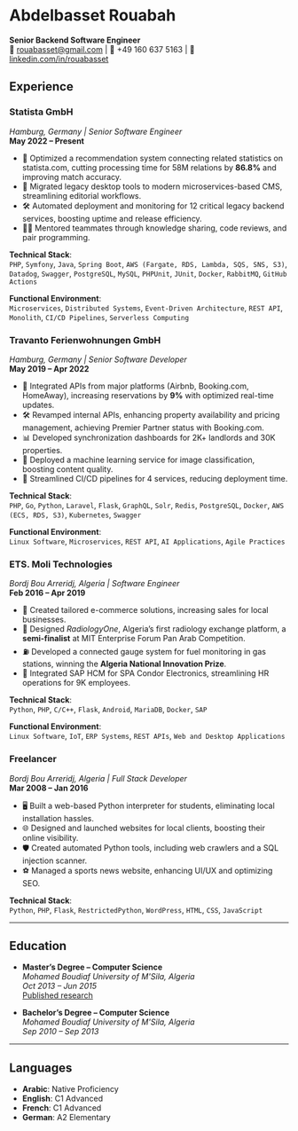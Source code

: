 # Abdelbasset Rouabah

**Senior Backend Software Engineer**  
📧 [rouabasset@gmail.com](mailto:rouabasset@gmail.com) | 📱 +49 160 637 5163  | 🔗 [linkedin.com/in/rouabasset](https://de.linkedin.com/in/rouabasset)  


## Experience


### **Statista GmbH**
*Hamburg, Germany | Senior Software Engineer*  
**May 2022 – Present**  
- 🚀 Optimized a recommendation system connecting related statistics on statista.com, cutting processing time for 58M relations by **86.8%** and improving match accuracy.
- 🔄 Migrated legacy desktop tools to modern microservices-based CMS, streamlining editorial workflows.
- 🛠️ Automated deployment and monitoring for 12 critical legacy backend services, boosting uptime and release efficiency.
- 👩‍🏫 Mentored teammates through knowledge sharing, code reviews, and pair programming.

**Technical Stack**:  
`PHP`, `Symfony`, `Java`, `Spring Boot`, `AWS (Fargate, RDS, Lambda, SQS, SNS, S3)`, `Datadog`, `Swagger`, `PostgreSQL`, `MySQL`, `PHPUnit`, `JUnit`, `Docker`, `RabbitMQ`, `GitHub Actions`  

**Functional Environment**:  
`Microservices`, `Distributed Systems`, `Event-Driven Architecture`, `REST API`, `Monolith`, `CI/CD Pipelines`, `Serverless Computing`  


### **Travanto Ferienwohnungen GmbH**
*Hamburg, Germany | Senior Software Developer*  
**May 2019 – Apr 2022**  
- 🔗 Integrated APIs from major platforms (Airbnb, Booking.com, HomeAway), increasing reservations by **9%** with optimized real-time updates.
- 🛠️ Revamped internal APIs, enhancing property availability and pricing management, achieving Premier Partner status with Booking.com.
- 📊 Developed synchronization dashboards for 2K+ landlords and 30K properties.
- 🤖 Deployed a machine learning service for image classification, boosting content quality.
- 🚀 Streamlined CI/CD pipelines for 4 services, reducing deployment time.

**Technical Stack**:  
`PHP`, `Go`, `Python`, `Laravel`, `Flask`, `GraphQL`, `Solr`, `Redis`, `PostgreSQL`, `Docker`, `AWS (ECS, RDS, S3)`, `Kubernetes`, `Swagger`  

**Functional Environment**:  
`Linux Software`, `Microservices`, `REST API`, `AI Applications`, `Agile Practices`  


### **ETS. Moli Technologies**
*Bordj Bou Arreridj, Algeria | Software Engineer*  
**Feb 2016 – Apr 2019**  
- 🛒 Created tailored e-commerce solutions, increasing sales for local businesses.
- 🌟 Designed *RadiologyOne*, Algeria’s first radiology exchange platform, a **semi-finalist** at MIT Enterprise Forum Pan Arab Competition.
- ⛽ Developed a connected gauge system for fuel monitoring in gas stations, winning the **Algeria National Innovation Prize**.
- 🤝 Integrated SAP HCM for SPA Condor Electronics, streamlining HR operations for 9K employees.

**Technical Stack**:  
`Python`, `PHP`, `C/C++`, `Flask`, `Android`, `MariaDB`, `Docker`, `SAP`  

**Functional Environment**:  
`Linux Software`, `IoT`, `ERP Systems`, `REST APIs`, `Web and Desktop Applications`  


### **Freelancer**
*Bordj Bou Arreridj, Algeria | Full Stack Developer*  
**Mar 2008 – Jan 2016**  
- 🖥️ Built a web-based Python interpreter for students, eliminating local installation hassles.
- 🌐 Designed and launched websites for local clients, boosting their online visibility.
- 🛡️ Created automated Python tools, including web crawlers and a SQL injection scanner.
- ⚽ Managed a sports news website, enhancing UI/UX and optimizing SEO.

**Technical Stack**:  
`Python`, `PHP`, `Flask`, `RestrictedPython`, `WordPress`, `HTML`, `CSS`, `JavaScript`  

___
## Education

- **Master’s Degree – Computer Science**  
  *Mohamed Boudiaf University of M'Sila, Algeria*  
  *Oct 2013 – Jun 2015*  
  [Published research](https://ieeexplore.ieee.org/document/7359576)  

- **Bachelor’s Degree – Computer Science**  
  *Mohamed Boudiaf University of M'Sila, Algeria*  
  *Sep 2010 – Sep 2013*  

***
## Languages

- **Arabic**: Native Proficiency  
- **English**: C1 Advanced  
- **French**: C1 Advanced  
- **German**: A2 Elementary  
